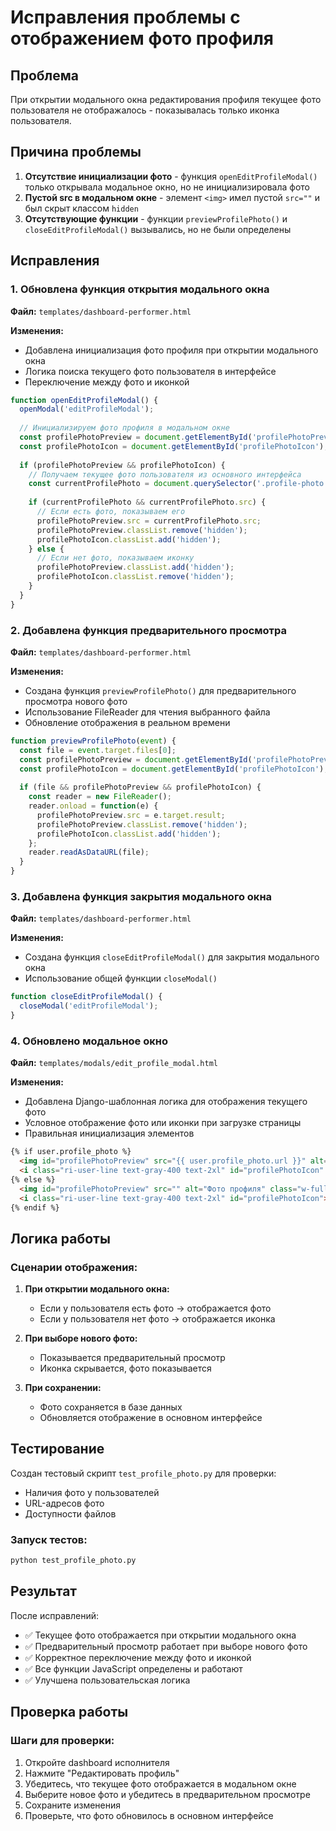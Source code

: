 # Исправления проблемы с отображением фото профиля

## Проблема

При открытии модального окна редактирования профиля текущее фото пользователя не отображалось - показывалась только иконка пользователя.

## Причина проблемы

1. **Отсутствие инициализации фото** - функция `openEditProfileModal()` только открывала модальное окно, но не инициализировала фото
2. **Пустой src в модальном окне** - элемент `<img>` имел пустой `src=""` и был скрыт классом `hidden`
3. **Отсутствующие функции** - функции `previewProfilePhoto()` и `closeEditProfileModal()` вызывались, но не были определены

## Исправления

### 1. Обновлена функция открытия модального окна
**Файл:** `templates/dashboard-performer.html`

**Изменения:**
- Добавлена инициализация фото профиля при открытии модального окна
- Логика поиска текущего фото пользователя в интерфейсе
- Переключение между фото и иконкой

```javascript
function openEditProfileModal() {
  openModal('editProfileModal');
  
  // Инициализируем фото профиля в модальном окне
  const profilePhotoPreview = document.getElementById('profilePhotoPreview');
  const profilePhotoIcon = document.getElementById('profilePhotoIcon');
  
  if (profilePhotoPreview && profilePhotoIcon) {
    // Получаем текущее фото пользователя из основного интерфейса
    const currentProfilePhoto = document.querySelector('.profile-photo img, .user-avatar img');
    
    if (currentProfilePhoto && currentProfilePhoto.src) {
      // Если есть фото, показываем его
      profilePhotoPreview.src = currentProfilePhoto.src;
      profilePhotoPreview.classList.remove('hidden');
      profilePhotoIcon.classList.add('hidden');
    } else {
      // Если нет фото, показываем иконку
      profilePhotoPreview.classList.add('hidden');
      profilePhotoIcon.classList.remove('hidden');
    }
  }
}
```

### 2. Добавлена функция предварительного просмотра
**Файл:** `templates/dashboard-performer.html`

**Изменения:**
- Создана функция `previewProfilePhoto()` для предварительного просмотра нового фото
- Использование FileReader для чтения выбранного файла
- Обновление отображения в реальном времени

```javascript
function previewProfilePhoto(event) {
  const file = event.target.files[0];
  const profilePhotoPreview = document.getElementById('profilePhotoPreview');
  const profilePhotoIcon = document.getElementById('profilePhotoIcon');
  
  if (file && profilePhotoPreview && profilePhotoIcon) {
    const reader = new FileReader();
    reader.onload = function(e) {
      profilePhotoPreview.src = e.target.result;
      profilePhotoPreview.classList.remove('hidden');
      profilePhotoIcon.classList.add('hidden');
    };
    reader.readAsDataURL(file);
  }
}
```

### 3. Добавлена функция закрытия модального окна
**Файл:** `templates/dashboard-performer.html`

**Изменения:**
- Создана функция `closeEditProfileModal()` для закрытия модального окна
- Использование общей функции `closeModal()`

```javascript
function closeEditProfileModal() {
  closeModal('editProfileModal');
}
```

### 4. Обновлено модальное окно
**Файл:** `templates/modals/edit_profile_modal.html`

**Изменения:**
- Добавлена Django-шаблонная логика для отображения текущего фото
- Условное отображение фото или иконки при загрузке страницы
- Правильная инициализация элементов

```html
{% if user.profile_photo %}
  <img id="profilePhotoPreview" src="{{ user.profile_photo.url }}" alt="Фото профиля" class="w-full h-full object-cover">
  <i class="ri-user-line text-gray-400 text-2xl" id="profilePhotoIcon" style="display: none;"></i>
{% else %}
  <img id="profilePhotoPreview" src="" alt="Фото профиля" class="w-full h-full object-cover hidden">
  <i class="ri-user-line text-gray-400 text-2xl" id="profilePhotoIcon"></i>
{% endif %}
```

## Логика работы

### Сценарии отображения:

1. **При открытии модального окна:**
   - Если у пользователя есть фото → отображается фото
   - Если у пользователя нет фото → отображается иконка

2. **При выборе нового фото:**
   - Показывается предварительный просмотр
   - Иконка скрывается, фото показывается

3. **При сохранении:**
   - Фото сохраняется в базе данных
   - Обновляется отображение в основном интерфейсе

## Тестирование

Создан тестовый скрипт `test_profile_photo.py` для проверки:
- Наличия фото у пользователей
- URL-адресов фото
- Доступности файлов

### Запуск тестов:
```bash
python test_profile_photo.py
```

## Результат

После исправлений:
- ✅ Текущее фото отображается при открытии модального окна
- ✅ Предварительный просмотр работает при выборе нового фото
- ✅ Корректное переключение между фото и иконкой
- ✅ Все функции JavaScript определены и работают
- ✅ Улучшена пользовательская логика

## Проверка работы

### Шаги для проверки:
1. Откройте dashboard исполнителя
2. Нажмите "Редактировать профиль"
3. Убедитесь, что текущее фото отображается в модальном окне
4. Выберите новое фото и убедитесь в предварительном просмотре
5. Сохраните изменения
6. Проверьте, что фото обновилось в основном интерфейсе
